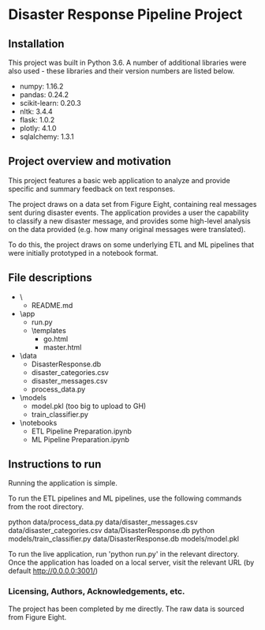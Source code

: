 # Disaster Response Pipeline Project

## Installation
This project was built in Python 3.6. A number of additional libraries were also used - these libraries and their version numbers are listed below. 

- numpy: 1.16.2
- pandas: 0.24.2
- scikit-learn: 0.20.3
- nltk: 3.4.4
- flask: 1.0.2
- plotly: 4.1.0
- sqlalchemy: 1.3.1

## Project overview and motivation

This project features a basic web application to analyze and provide specific and summary feedback on text responses. 

The project draws on a data set from Figure Eight, containing real messages sent during disaster events. The application provides a user the capability to classify a new disaster message, and provides some high-level analysis on the data provided (e.g. how many original messages were translated).

To do this, the project draws on some underlying ETL and ML pipelines that were initially prototyped in a notebook format. 

## File descriptions
- \
	- README.md
- \app
	- run.py
	- \templates
	   - go.html
	   - master.html
- \data
	- DisasterResponse.db
	- disaster_categories.csv
	- disaster_messages.csv
	- process_data.py
- \models
	- model.pkl (too big to upload to GH)
	- train_classifier.py
- \notebooks
	- ETL Pipeline Preparation.ipynb
	- ML Pipeline Preparation.ipynb

## Instructions to run

Running the application is simple.

To run the ETL pipelines and ML pipelines, use the following commands from the root directory.

python data/process_data.py data/disaster_messages.csv data/disaster_categories.csv data/DisasterResponse.db
python models/train_classifier.py data/DisasterResponse.db models/model.pkl

To run the live application, run 'python run.py' in the relevant directory. Once the application has loaded on a local server, visit the relevant URL (by default http://0.0.0.0:3001/)

### Licensing, Authors, Acknowledgements, etc.
The project has been completed by me directly. The raw data is sourced from Figure Eight. 